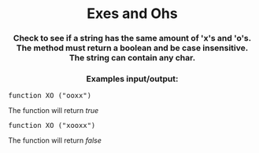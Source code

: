 <div align = "center">

# Exes and Ohs

</div>

<div align = "center">

<h3>Check to see if a string has the same amount of 'x's and 'o's. The method must return a boolean and be case insensitive. The string can contain any char.</h3>

<h3>Examples input/output:</h3>

</div>

<pre>function XO ("ooxx")</pre>

<p>The function will return <em>true</em></p>

<pre>function XO ("xooxx")</pre>

<p>The function will return <em>false</em></p>
